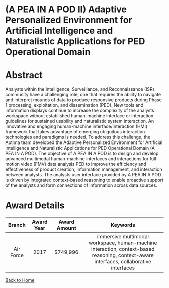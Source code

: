 
(A PEA IN A POD II) Adaptive Personalized Environment for Artificial Intelligence and Naturalistic Applications for PED Operational Domain
==========================================================================================================================================

# Abstract


Analysts within the Intelligence, Surveillance, and Reconnaissance (ISR) community have a challenging role, one that requires the ability to navigate and interpret mounds of data to produce responsive products during Phase 1 processing, exploitation, and dissemination (PED). New tools and information displays continue to increase the complexity of the analysts workspace without established human-machine interface or interaction guidelines for sustained usability and naturalistic system interaction. An innovative and engaging human-machine interface/interaction (HMI) framework that takes advantage of emerging ubiquitous interaction technologies and paradigms is needed. To address this challenge, the Aptima team developed the Adaptive Personalized Environment for Artificial Intelligence and Naturalistic Applications for PED Operational Domain (A PEA IN A POD). The objective of A PEA IN A POD is to design and develop advanced multimodal human-machine interfaces and interactions for full-motion video (FMV) data analysis PED to improve the efficiency and effectiveness of product creation, information management, and interaction between analysts. The analysts user interface provided by A PEA IN A POD is driven by integrated context-based reasoning to enable proactive support of the analysts and form connections of information across data sources.  

# Award Details

|Branch|Award Year|Award Amount|Keywords|
| :---: | :---: | :---: | :---: |
|Air Force|2017|$749,996|immersive multimodal workspace, human-machine interaction, context-based reasoning, context-aware interfaces, collaborative interfaces|
  
  


[Back to Home](https://github.com/chrischow/dod_sbir_awards/Reports/DJ/#1373)